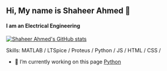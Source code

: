 ## Hi, My name is Shaheer Ahmed 👋
#### I am an Electrical Engineering

[![Shaheer Ahmed's GitHub stats](https://github-readme-stats.vercel.app/api?username=shaheerahm)](https://github.com/anuraghazra/github-readme-stats)

Skills: MATLAB / LTSpice / Proteus / Python / JS / HTML / CSS / 


- 🔭 I’m currently working on this page [Python](https://github.com/shaheerahm/PythonJPcourse)
